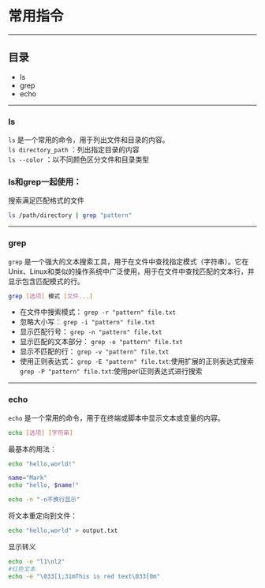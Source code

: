 # 常用指令
---

## 目录

* ls  
* grep  
* echo

----
### ls
`ls` 是一个常用的命令，用于列出文件和目录的内容。  
`ls directory_path` ：列出指定目录的内容  
`ls --color`        ：以不同颜色区分文件和目录类型  

### ls和grep一起使用：
搜索满足匹配格式的文件
```bash
ls /path/directory | grep "pattern"
```  

---

### grep  

`grep` 是一个强大的文本搜索工具，用于在文件中查找指定模式（字符串）。它在Unix、Linux和类似的操作系统中广泛使用，用于在文件中查找匹配的文本行，并显示包含匹配模式的行。

```bash
grep [选项] 模式 [文件...]
```

* 在文件中搜索模式：
` grep -r "pattern" file.txt `
* 忽略大小写：
` grep -i "pattern" file.txt `
* 显示匹配行号：
` grep -n "pattern" file.txt `
* 显示匹配的文本部分：
` grep -o "pattern" file.txt `
* 显示不匹配的行：
` grep -v "pattern" file.txt `
* 使用正则表达式：
` grep -E "pattern" file.txt `:使用扩展的正则表达式搜索
` grep -P "pattern" file.txt `:使用perl正则表达式进行搜索


---

### echo
`echo` 是一个常用的命令，用于在终端或脚本中显示文本或变量的内容。


```bash
echo [选项] [字符串]
```
最基本的用法：  
```bash
echo "hello,world!"
```
```bash
name="Mark"
echo "hello, $name!"
```
```bash
echo -n "-n不换行显示"
```
将文本重定向到文件：
```bash
echo "hello,world" > output.txt
```

显示转义
```bash
echo -e "l1\nl2"
#红色文本
echo -e "\033[1;31mThis is red text\033[0m"

```